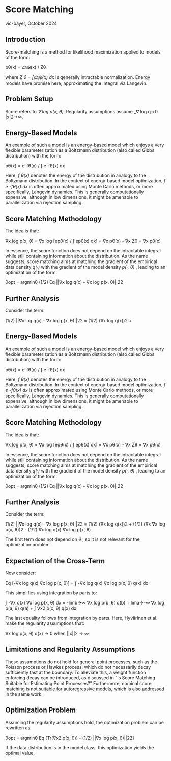 # Score Matching

vic-bayer, October 2024

## Introduction

Score-matching is a method for likelihood maximization applied to models of the form:

pθ(x) = _𝑡𝑖𝑙𝑑𝑒_(x) / Zθ

where _Z θ = ∫𝑡𝑖𝑙𝑑𝑒(x) dx_ is generally intractable normalization. Energy models have promise here, approximating the integral via Langevin.

## Problem Setup

Score refers to _∇ log p(x, θ)_. Regularity assumptions assume _∇ log q→0 |x|_2→∞_. 

## Energy-Based Models

An example of such a model is an energy-based model which enjoys a very flexible parameterization as a Boltzmann distribution (also called Gibbs distribution) with the form:

pθ(x) = e-fθ(x) / ∫ e-fθ(x) dx

Here, _f θ(x)_ denotes the energy of the distribution in analogy to the Boltzmann distribution. In the context of energy-based model optimization, _∫ e -fθ(x) dx_ is often approximated using Monte Carlo methods, or more specifically, Langevin dynamics. This is generally computationally expensive, although in low dimensions, it might be amenable to parallelization via rejection sampling.

## Score Matching Methodology

The idea is that:

∇x log p(x, θ) = ∇x log [epθ(x) / ∫ epθ(x) dx] = ∇x pθ(x) - ∇x Zθ = ∇x pθ(x)

In essence, the score function does not depend on the intractable integral while still containing information about the distribution. As the name suggests, score matching aims at matching the gradient of the empirical data density _q(·)_ with the gradient of the model density _p(·, θ)_ , leading to an optimization of the form:

θopt = argminθ (1/2) Eq ||∇x log q(x) - ∇x log p(x, θ)||22

## Further Analysis

Consider the term:

(1/2) ||∇x log q(x) - ∇x log p(x, θ)||22 = (1/2) (∇x log q(x))2 \+ 

## Energy-Based Models

An example of such a model is an energy-based model which enjoys a very flexible parameterization as a Boltzmann distribution (also called Gibbs distribution) with the form:

pθ(x) = e-fθ(x) / ∫ e-fθ(x) dx

Here, _f θ(x)_ denotes the energy of the distribution in analogy to the Boltzmann distribution. In the context of energy-based model optimization, _∫ e -fθ(x) dx_ is often approximated using Monte Carlo methods, or more specifically, Langevin dynamics. This is generally computationally expensive, although in low dimensions, it might be amenable to parallelization via rejection sampling.

## Score Matching Methodology

The idea is that:

∇x log p(x, θ) = ∇x log [epθ(x) / ∫ epθ(x) dx] = ∇x pθ(x) - ∇x Zθ = ∇x pθ(x)

In essence, the score function does not depend on the intractable integral while still containing information about the distribution. As the name suggests, score matching aims at matching the gradient of the empirical data density _q(·)_ with the gradient of the model density _p(·, θ)_ , leading to an optimization of the form:

θopt = argminθ (1/2) Eq ||∇x log q(x) - ∇x log p(x, θ)||22

## Further Analysis

Consider the term:

(1/2) ||∇x log q(x) - ∇x log p(x, θ)||22 = (1/2) (∇x log q(x))2 \+ (1/2) (∇x ∇x log p(x, θ))2 \- (1/2) ∇x log q(x) ∇x log p(x, θ)

The first term does not depend on _θ_ , so it is not relevant for the optimization problem.

## Expectation of the Cross-Term

Now consider:

Eq [-∇x log q(x) ∇x log p(x, θ)] = ∫ -∇x log q(x) ∇x log p(x, θ) q(x) dx

This simplifies using integration by parts to:

∫ -∇x q(x) ∇x log p(x, θ) dx = -limb→∞ ∇x log p(b, θ) q(b) + lima→-∞ ∇x log p(a, θ) q(a) + ∫ ∇x2 p(x, θ) q(x) dx

The last equality follows from integration by parts. Here, Hyvärinen et al. make the regularity assumptions that:

∇x log p(x, θ) q(x) → 0 when ||x||2 → ∞

## Limitations and Regularity Assumptions

These assumptions do not hold for general point processes, such as the Poisson process or Hawkes process, which do not necessarily decay sufficiently fast at the boundary. To alleviate this, a weight function enforcing decay can be introduced, as discussed in "Is Score Matching Suitable for Estimating Point Processes?" Furthermore, nominal score matching is not suitable for autoregressive models, which is also addressed in the same work.

## Optimization Problem

Assuming the regularity assumptions hold, the optimization problem can be rewritten as:

θopt = argminθ Eq [Tr(∇x2 p(x, θ)) - (1/2) ||∇x log p(x, θ)||22]

If the data distribution is in the model class, this optimization yields the optimal value.

